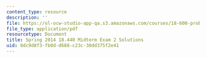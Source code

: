```yaml
---
content_type: resource
description: ''
file: https://ol-ocw-studio-app-qa.s3.amazonaws.com/courses/18-600-probability-and-random-variables-fall-2019/9dc9d8f3fb0dd688c23c30dd375f2e41_MIT18_600F19_mid2_2014_soln.pdf
file_type: application/pdf
resourcetype: Document
title: Spring 2014 18.440 Midterm Exam 2 Solutions
uid: 9dc9d8f3-fb0d-d688-c23c-30dd375f2e41
---
```

